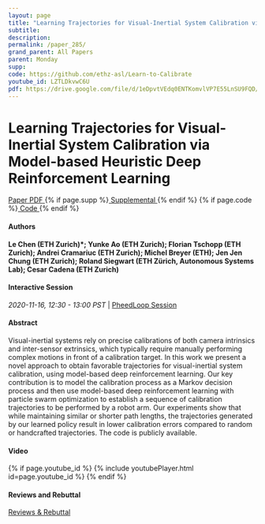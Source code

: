 ```yaml
---
layout: page
title: "Learning Trajectories for Visual-Inertial System Calibration via Model-based Heuristic Deep Reinforcement Learning"
subtitle: 
description:
permalink: /paper_285/
grand_parent: All Papers
parent: Monday
supp: 
code: https://github.com/ethz-asl/Learn-to-Calibrate
youtube_id: LZTLDkvwC6U
pdf: https://drive.google.com/file/d/1eDpvtVEdq0ENTKomvlVP7E55LnSU9FQD/view
---
```


# Learning Trajectories for Visual-Inertial System Calibration via Model-based Heuristic Deep Reinforcement Learning

<a href="https://drive.google.com/file/d/1eDpvtVEdq0ENTKomvlVP7E55LnSU9FQD/view" target="_blank" rel="noopener noreferrer" class="btn btn-blue"><i class="fa fa-file-text-o" aria-hidden="true"></i> Paper PDF </a> {% if page.supp %}<a href="" target="_blank" rel="noopener noreferrer" class="btn btn-green"><i class="fa fa-file-text-o" aria-hidden="true"></i> Supplemental </a>{% endif %} {% if page.code %}<a href="https://github.com/ethz-asl/Learn-to-Calibrate" target="_blank" rel="noopener noreferrer" class="btn"><i class="fa fa-github" aria-hidden="true"></i> Code </a>{% endif %} 

#### Authors
**Le Chen (ETH Zurich)*; Yunke Ao (ETH Zurich); Florian Tschopp (ETH Zurich); Andrei Cramariuc (ETH Zurich); Michel Breyer (ETH); Jen Jen Chung (ETH Zurich); Roland Siegwart (ETH Zürich, Autonomous Systems Lab); Cesar Cadena (ETH Zurich)**

#### Interactive Session
<em>2020-11-16, 12:30 - 13:00 PST </em> | <a href="https://pheedloop.com/corl2020/virtual/?page=sessions&section=SES9KV8I0Q0L4ZTCW" target="_blank" rel="noopener noreferrer"> PheedLoop Session <i class="fa fa-external-link" aria-hidden="true"></i> </a> 

#### Abstract
Visual-inertial systems rely on precise calibrations of both camera intrinsics and inter-sensor extrinsics, which typically require manually performing complex motions in front of a calibration target. In this work we present a novel approach to obtain favorable trajectories for visual-inertial system calibration, using model-based deep reinforcement learning. Our key contribution is to model the calibration process as a Markov decision process and then use model-based deep reinforcement learning with particle swarm optimization to establish a sequence of calibration trajectories to be performed by a robot arm. Our experiments show that while maintaining similar or shorter path lengths, the trajectories generated by our learned policy result in lower calibration errors compared to random or handcrafted trajectories. The code is publicly available.

#### Video
{% if page.youtube_id %}
{% include youtubePlayer.html id=page.youtube_id %}
{% endif %}

#### Reviews and Rebuttal
<a href="https://drive.google.com/file/d/1E2c5RcjCanbu9CP41w-efx3qyL1Onz8R/view" target="_blank" rel="noopener noreferrer" class="btn btn-purple"><i class="fa fa-pencil-square-o" aria-hidden="true"></i> Reviews & Rebuttal </a>


